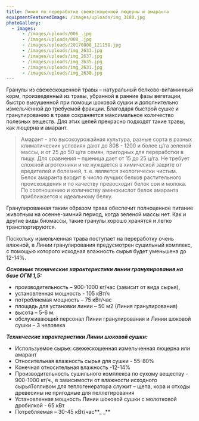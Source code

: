 ```yaml
---
title: Линия по переработке свежескошенной люцерны и амаранта
equipmentFeaturedImage: /images/uploads/img_3180.jpg
photoGallery:
  - images:
      - /images/uploads/006_.jpg
      - /images/uploads/008_.jpg
      - /images/uploads/20170808_121158.jpg
      - /images/uploads/img_2633.jpg
      - /images/uploads/img_2637.jpg
      - /images/uploads/img_2635.jpg
      - /images/uploads/img_2631.jpg
      - /images/uploads/img_2638.jpg
---
```

Гранулы из свежескошенной травы – натуральный белково-витаминный корм, произведенный из травы, убранной в ранние фазы вегетации, быстро высушенной при помощи шоковой сушки и дополнительно измельчённой до требуемой фракции.  Благодаря быстрой сушке и гранулированию в траве сохраняется максимальное количество полезных веществ. Для этих целей прекрасно подходят такие травы, как люцерна и амарант.

> Амарант - это высокоурожайная культура, разные сорта в разных климатических условиях дают до 808 - 1200 и более ц/га зеленой массы, и от 25 до 50 ц/га семян, пригодных для переработки в пищу. Для сравнения – пшеница дает от 15 до 25 ц/га.  Не требует сложной агротехники и не нуждается в химической защите от вредителей и болезней, т. е. является экологически чистым.  Белок амаранта входит в число лучших белков растительного происхождения и по качеству превосходит белок сои и молока. По соотношению и количеству аминокислот белок амаранта приближается к идеальному белку.

Гранулированная таким образом трава обеспечит полноценное питание животным на осенне-зимний период, когда зеленой массы нет. Как и другие виды биомассы, такие гранулы хорошо хранятся и легко транспортируются.

Поскольку измельченная трава поступает на переработку очень влажной, в Линии гранулирования предусмотрен сушильный комплекс, с помощью которого исходная влажность сырья будет уменьшена до 12-14%.

_**Основные технические характеристики линии гранулирования на базе ОГМ 1,5:**_

* производительность – 900-1000 кг/час (зависит от вида сырья),
* установленная мощность  - 105 кВт/ч
* потребляемая мощность –  75 кВт/час
* площадь для установки линии – 50 м2 (Линия гранулирования)
* высота – 5-6 м.
* обслуживающий персонал Линии гранулирования  и Линии шоковой сушки – 3 человека

_**Технические характеристики Линии шоковой сушки:**_

* Используемое сырье: свежескошенная измельченная люцерна или амарант
* Относительная влажность сырья для сушки - 55-80%
* Конечная относительная влажность -12-14%
* Производительность сушильного комплекса по сухому веществу - 900-1000 кг/ч., в зависимости от влажности исходного сырьяТопливом для теплогенератора служит – щепа, кора и отходы древесины не пригодные для пеллетирования
* Установленная мощность Линии шоковой сушки с молотковой дробилкой - 65 кВт
* Потребляемая – 30-45 кВт/час**\_
  \_**
